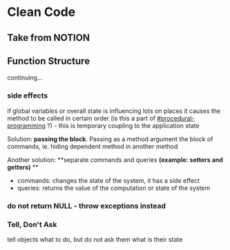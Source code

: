 # Clean Code

## Take from NOTION



## Function Structure

continuing...

### side effects

if global variables or overall state is influencing lots on places it causes the method to be called in certain order (is this a part of [#procedural-programming](../dev/concepts/paradigms.md#procedural-programming "mention") ?) - this is temporary coupling to the application state

Solution: **passing the block**. Passing as a method argument the block of commands, ie. hiding dependent method in another method

Another solution: **separate commands and queries **(example: setters and getters)** **

* commands: changes the state of the system, it has a side effect
* queries: returns the value of the computation or state of the system

### do not return NULL - throw exceptions instead

### Tell, Don't Ask

tell objects what to do, but do not ask them what is their state
